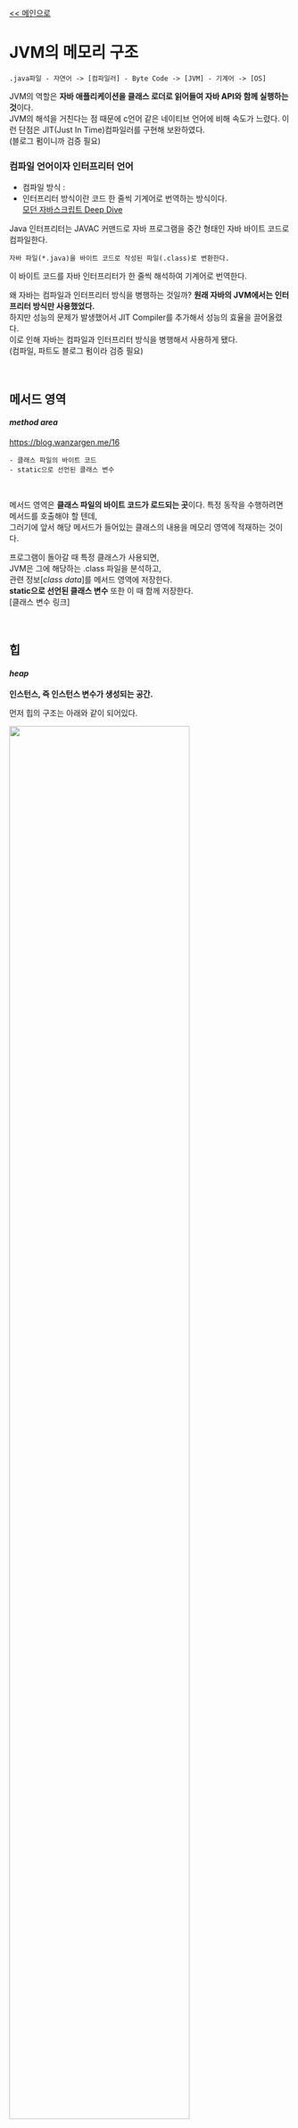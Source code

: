[<< 메인으로](https://github.com/AtomicLiquors/Java_Wiki_Chb/blob/main/Readme.md)


# JVM의 메모리 구조
```
.java파일 - 자연어 -> [컴파일러] - Byte Code -> [JVM] - 기계어 -> [OS]
```

JVM의 역할은 **자바 애플리케이션을 클래스 로더로 읽어들여 자바 API와 함께 실행하는 것**이다.   
JVM의 해석을 거친다는 점 때문에 c언어 같은 네이티브 언어에 비해 속도가 느렸다.
이런 단점은 JIT(Just In Time)컴파일러를 구현해 보완하였다.  
 (블로그 펌이니까 검증 필요)
 
### 컴파일 언어이자 인터프리터 언어 
- 컴파일 방식 : 
- 인터프리터 방식이란 코드 한 줄씩 기계어로 번역하는 방식이다.  
[모던 자바스크립트 Deep Dive](https://github.com/AtomicLiquors/Javascript_Wiki_Chb/blob/2a8eda3414bec5fa08ad2d31b6f353016fb4165a/1.%EC%83%81%EC%8B%9D%EA%B3%BC%20%EB%B2%84%EC%A0%84/%EC%96%B8%EC%96%B4%EC%9D%98%20%ED%8A%B9%EC%A7%95.md)

Java 인터프리터는 JAVAC 커맨드로 자바 프로그램을 중간 형태인 자바 바이트 코드로 컴파일한다.   
```
자바 파일(*.java)을 바이트 코드로 작성된 파일(.class)로 변환한다.
```

이 바이트 코드를 자바 인터프리터가 한 줄씩 해석하여 기계어로 번역한다. 

왜 자바는 컴파일과 인터프리터 방식을 병행하는 것일까?
**원래 자바의 JVM에서는 인터프리터 방식만 사용했었다.**  
하지만 성능의 문제가 발생했어서 JIT Compiler를 추가해서 성능의 효율을 끌어올렸다.   
이로 인해 자바는 컴파일과 인터프리터 방식을 병행해서 사용하게 됐다.  
(컴파일,  파트도 블로그 펌이라 검증 필요)
 
&nbsp;  
## 메서드 영역 
#### *method area*  
https://blog.wanzargen.me/16 
```
- 클래스 파일의 바이트 코드
- static으로 선언된 클래스 변수
```
&nbsp;  

메서드 영역은
**클래스 파일의 바이트 코드가 로드되는 곳**이다.
특정 동작을 수행하려면 메서드를 호출해야 할 텐데,  
그러기에 앞서 해당 메서드가 들어있는 클래스의 내용을 메모리 영역에 적재하는 것이다.

프로그램이 돌아갈 때 특정 클래스가 사용되면,   
JVM은 그에 해당하는 .class 파일을 분석하고,  
관련 정보[*class data*]를 메서드 영역에 저장한다.  
**static으로 선언된 클래스 변수** 또한 이 때 함께 저장한다.  
[클래스 변수 링크]
&nbsp;  

&nbsp;  
## 힙
#### *heap*
**인스턴스, 즉 인스턴스 변수가 생성되는 공간.**  
<!-- 
- static 없이 생성한 변수 말하는 거냐, 
- 아니면 인스턴스 주소를 저장한 변수 말하는 거냐?
- 확실하게 알아보자.
-->
먼저 힙의 구조는 아래와 같이 되어있다.

<img src="https://oopy.lazyrockets.com/api/v2/notion/image?src=https%3A%2F%2Fuser-images.githubusercontent.com%2F51393021%2F132426039-0a07773f-1002-45ad-b009-2d04cdd816d9.png&blockId=ae3cbccf-2115-4b92-9a69-04d8a8e9ef66" width="80%">


### 영 제너레이션
영 제너레이션은 새롭게 생성된 객체가 할당되는 공간이다.  
영 제너레이션은 에덴과 서바이버 공간으로 나뉜다.

1. 객체가 힙메모리에 할당 되면 우선 에덴에 할당된다. 에덴 영역이 가득 찬다면, 마이너 GC(에덴 영역에서의 mark and sweep)가 일어난다.   
여기서 reachable해서 살아남은 객체는, survivor영역으로 이동한다.

2. 살아남아서 서바이버 영역으로 이동한 객체는 age가 증가한다.  
3. 또 다음 마이너 gc가 일어나면, 새로운 reachable 객체들은 서바이버 영역으로 이동하고, 기존 서바이버는 age가 1 증가한다.
4. 이 과정이 반복되어 age가 일정 임계점을 돌파하면, old generation 영역으로 이동(promotion)한다.

### 올드 제너레이션
영 제너레이션에서 특정 age가 넘은 참조 메모리들이 이동하는 공간이다.
이 공간이 가득차면, major GC(올드제너레이션에서의 mark and sweep)가 일어난다.

### 왜 영 제너레이션과 올드 제너레이션을 나눴을까?
GC 설계자들은 두가지 가설을 전제로 GC를 만들었다고 한다.
1. 대부분의 객체는 금방 접근 불가능한 상태가 된다. 
2. 오래된 객체에서 젊은 객체로의 참조는 아주 적게 존재한다.
그래서 영 제너레이션과 올드 제너레이션을 나누어놓고 힙 전체에서 GC를 진행하지 않고 영 제너레이션 에서만 GC를 수행(minor GC)한다.  
여기서 대부분의 garbage가 수거되기 때문에, 메모리 낭비를 막을 수 있다.


&nbsp;  
&nbsp;  

## 호출스택
#### *call stack / execution stack*
메서드 작업에 필요한 메모리 공간.  
호출된 메서드를 위한 메모리가 스택에 할당된다.  
할당된 메모리는 다음을 위해 사용된다. 
```
- 매개변수 등 지역변수를 저장한다.
- 연산의 중간 결과를 저장한다.
```

메서드가 종료되면 할당된 메모리공간은 반환되고 비워진다.

|[==스택==]|
|:--:|
|하위 메서드|
|상위 메서드|
|main 메서드|

main메서드에서도 더 이상 수행할 코드가 없을 때,   
호출스택은 완전히 비워지고,  
프로그램이 종료된다. 

재귀함수 등으로 인해 호출 스택에 무한히 메서드가 쌓이는 것을   
"StackOverflow"라고 한다.  

&nbsp;  

### JVM에도 쓰레드가 있다.  
https://www.youtube.com/watch?v=v1gb397uFC4 8:09

JVM에 의존하는 쓰레드, CPU에 의존하는 쓰레드(Native Thread)가 별개로 존재한다.


&nbsp;  

### JVM의 메모리 유출
https://techblog.woowahan.com/2628/


몇 개 눈길 가는 구절을 옮겨봤지만 내용을 잘 알지는 못하겠고,   
전체 내용은 위 링크 참고할 것.

"트래픽이 많지 않았으나 api 응답 지연이 발생했습니다. 응답이 느린 api의 코드를 살펴봤지만, 특이점을 찾을 수 없었습니다. 장애로 번지기 전에 해결하고자 환경 복제 후 트래픽을 새로운 서버로 이관했습니다. 하지만 api 응답 지연이 재발하여 서버와 pinpoint를 자세히 살펴보게 되었습니다."  

"FullGC 가 계속 발생하지만 heap memory의 변화가 없었습니다. 이런 현상은 memory leak 이 발생한다는 의미인데 주문중계 api는 이전에도 운영 중이었고, 동일한 현상이 발생하지 않았던 서비스여서 무엇이 문제인지 알 수 없어 이전에 발생 여부를 확인해봤습니다."  


PARALLEL GC -> G1GC 변경하고 JVM 메모리 옵션 추가  
JDK8의 기본 GC는 PARALLEL GC입니다. 그래서 이 부분을 G1GC로 변경하면서 JVM 메모리 옵션도 추가하기로 했습니다.  
근본적인 해결 방법은 아니지만 STW(Stop the world)를 짧게 가져갈 수 있으니 할 수 있는 건 뭐든 해보기로 했습니다.  

문제가 발생했을 때 Heapdump 내려서 분석하기  
**단순히 코드만 보고 memory leak를 찾는 건 ‘모래밭에서 바늘 찾기’ 와 마찬가지였습니다.**   
해결을 위해 heapdump 분석이 필요했고, 관련 옵션을 추가했습니다.  


